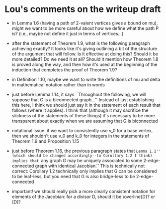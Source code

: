 Lou's comments on the writeup draft 
===========

- in Lemma 1.6 (having a path of 2-valent vertices gives a bound on
mu), might we want to be more careful about how we define what the
path P is? (i.e., maybe not define it just in terms of vertices...)

- after the statement of Theorem 1.9, what is the following paragraph
achieving exactly? It looks like it's giving outlining a bit of the
structure of the argument that will follow. Is it effective at doing
this? Should it be more detailed? Do we need it at all?  Should it
mention how Theorem 1.8 is proved along the way, and then how it's
used at the beginning of the induction that completes the proof of
Theorem 1.9?

- in Definition 1.10, maybe we want to write the definitions of mu and
delta in mathematical notation rather than in words

- just before Lemma 1.14, it says ``Throughout the following, we will
suppose that G is a biconnected graph...'' Instead of just
establishing this here, I think we should just say it in the statement
of each result that follows (where it applies). I think that (although
it may sacrifice the slickness of the statements of these things) it's
necessary to be more transparent about exactly when we are assuming
that G is biconnected

- notational issue: if we want to consistently use v_0 for a base
vertex, then we shouldn't use v_0 and k_0 for integers in the
statements of Theorem 1.9 and Proposition 1.15

- just before Theorem 1.16, the previous paragraph states that ``Lemma
1.1'' (which should be changed accordingly--to Corollary 1.2 I think)
implies that ``any graph G may be uniquely associated to some
2-edge-connected graph with identical Jacobian.'' This is technically
not correct: Corollary 1.2 technically only implies that G can be
considered to be leaf-less, but you need that G is also bridge-less to
be 2-edge-connected

- important! we should really pick a more clearly consistent notation
for elements of the Jacobian: for a divisor D, should it be
\overline{D}? or [D]?